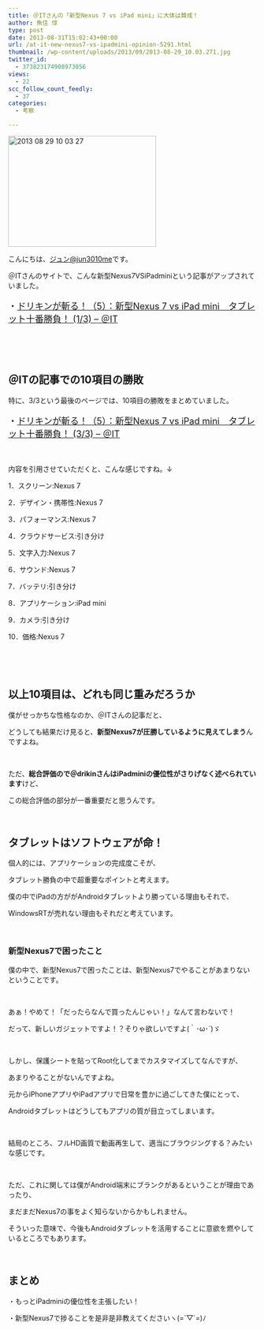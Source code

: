 ```yaml
---
title: ＠ITさんの「新型Nexus 7 vs iPad mini」に大体は賛成！
author: 魚住 惇
type: post
date: 2013-08-31T15:02:43+00:00
url: /at-it-new-nexus7-vs-ipadmini-opinion-5291.html
thumbnail: /wp-content/uploads/2013/09/2013-08-29_10.03.271.jpg
twitter_id:
  - 373823174908973056
views:
  - 22
scc_follow_count_feedly:
  - 37
categories:
  - 考察

---
```

<img decoding="async" loading="lazy" title="2013-08-29_10.03.27.jpg" src="/wp-content/uploads/2013/09/2013-08-29_10.03.27.jpg" alt="2013 08 29 10 03 27" width="300" height="225" border="0" />

<!--more-->

こんにちは、[ジュン@jun3010me][1]です。

＠ITさんのサイトで、こんな新型Nexus7VSiPadminiという記事がアップされていました。

<p style="font-size: 18px;">
  ・<a href="http://www.atmarkit.co.jp/ait/articles/1308/30/news026.html" target="_blank">ドリキンが斬る！（5）：新型Nexus 7 vs iPad mini　タブレット十番勝負！ (1/3) &#8211; ＠IT</a>
</p>

 

 

## ＠ITの記事での10項目の勝敗

特に、3/3という最後のページでは、10項目の勝敗をまとめていました。

<p style="font-size: 18px;">
  ・<a href="http://www.atmarkit.co.jp/ait/articles/1308/30/news026_3.html" target="_blank">ドリキンが斬る！（5）：新型Nexus 7 vs iPad mini　タブレット十番勝負！ (3/3) &#8211; ＠IT</a>
</p>

 

内容を引用させていただくと、こんな感じですね。↓

1．スクリーン:Nexus 7

2．デザイン・携帯性:Nexus 7

3．パフォーマンス:Nexus 7

4．クラウドサービス:引き分け

5．文字入力:Nexus 7

6．サウンド:Nexus 7

7．バッテリ:引き分け

8．アプリケーション:iPad mini

9．カメラ:引き分け

10．価格:Nexus 7

 

 

## 以上10項目は、どれも同じ重みだろうか

僕がせっかちな性格なのか、＠ITさんの記事だと、

どうしても結果だけ見ると、**新型Nexus7が圧勝しているように見えてしまう**んですよね。

 

ただ、**総合評価ので＠drikinさんはiPadminiの優位性がさりげなく述べられています**けど、

この総合評価の部分が一番重要だと思うんです。

 

## タブレットはソフトウェアが命！

個人的には、アプリケーションの完成度こそが、

タブレット勝負の中で超重要なポイントと考えます。

僕の中でiPadの方ががAndroidタブレットより勝っている理由もそれで、

WindowsRTが売れない理由もそれだと考えています。

 

### 新型Nexus7で困ったこと

僕の中で、新型Nexus7で困ったことは、新型Nexus7でやることがあまりないということです。

 

あぁ！やめて！「だったらなんで買ったんじゃい！」なんて言わないで！

だって、新しいガジェットですよ！？そりゃ欲しいですよ(｀･ω･´)ゞ

 

しかし、保護シートを貼ってRoot化してまでカスタマイズしてなんですが、

あまりやることがないんですよね。

元からiPhoneアプリやiPadアプリで日常を豊かに過ごしてきた僕にとって、

Androidタブレットはどうしてもアプリの質が目立ってしまいます。

 

結局のところ、フルHD画質で動画再生して、適当にブラウジングする？みたいな感じです。

 

ただ、これに関しては僕がAndroid端末にブランクがあるということが理由であったり、

まだまだNexus7の事をよく知らないからかもしれません。

そういった意味で、今後もAndroidタブレットを活用することに意欲を燃やしているところでもあります。

 

## まとめ

・もっとiPadminiの優位性を主張したい！

・新型Nexus7で捗ることを是非是非教えてくださいヽ(=´▽\`=)ﾉ

 [1]: https://twitter.com/jun3010me
